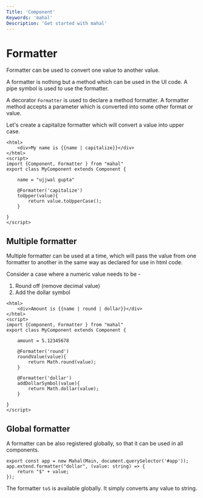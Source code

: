 ```yaml
---
Title: 'Component'
Keywords: 'mahal'
Description: 'Get started with mahal'
---
```


# Formatter

Formatter can be used to convert one value to another value. 

A formatter is nothing but a method which can be used in the UI code. A pipe symbol is used to use the formatter.

A decorator `Formatter` is used to declare a method formatter. A formatter method accepts a parameter which is converted into some other format or value.

Let's create a capitalize formatter which will convert a value into upper case.

```
<html>
    <div>My name is {{name | capitalize}}</div>
</html>
<script>
import {Component, Formatter } from "mahal"
export class MyComponent extends Component {

    name = "ujjwal gupta"

    @Formatter('capitalize')
    toUpper(value){
        return value.toUpperCase();
    }

}
</script>
```

## Multiple formatter

Multiple formatter can be used at a time, which will pass the value from one formatter to another in the same way as declared for use in html code.

Consider a case where a numeric value needs to be - 

1. Round off (remove decimal value)
2. Add the dollar symbol

```
<html>
    <div>Amount is {{name | round | dollar}}</div>
</html>
<script>
import {Component, Formatter } from "mahal"
export class MyComponent extends Component {

    amount = 5.12345678

    @Formatter('round')
    roundValue(value){
        return Math.round(value);
    }

    @Formatter('dollar')
    addDollarSymbol(value){
        return Math.dollar(value);
    }

}
</script>
```

## Global formatter

A formatter can be also registered globally, so that it can be used in all components. 

```
export const app = new Mahal(Main, document.querySelector('#app'));
app.extend.formatter("dollar", (value: string) => {
    return "$" + value;
});
```

The formatter `toS` is available globally. It simply converts any value to string.


 

